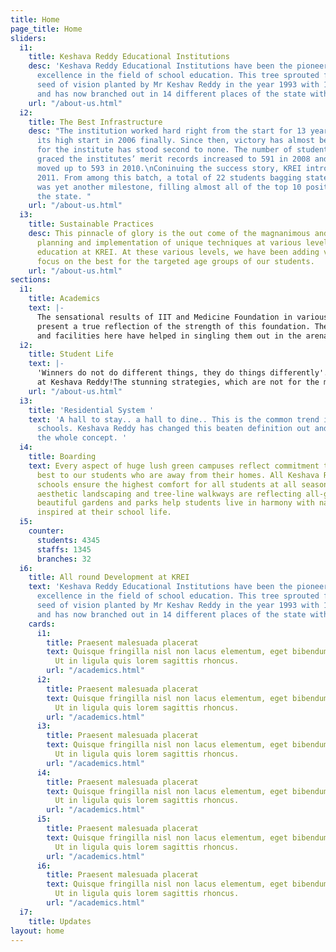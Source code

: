 ```yaml
---
title: Home
page_title: Home
sliders:
  i1:
    title: Keshava Reddy Educational Institutions
    desc: 'Keshava Reddy Educational Institutions have been the pioneer of academic
      excellence in the field of school education. This tree sprouted from a little
      seed of vision planted by Mr Keshav Reddy in the year 1993 with 196 students;
      and has now branched out in 14 different places of the state with 40 branches. '
    url: "/about-us.html"
  i2:
    title: The Best Infrastructure
    desc: "The institution worked hard right from the start for 13 years when it got
      its high start in 2006 finally. Since then, victory has almost become a trend
      for the institute has stood second to none. The number of students who have
      graced the institutes’ merit records increased to 591 in 2008 and 2009, and
      moved up to 593 in 2010.\nConinuing the success story, KREI introduced SSC in
      2011. From among this batch, a total of 22 students bagging state top ranks
      was yet another milestone, filling almost all of the top 10 positions across
      the state. "
    url: "/about-us.html"
  i3:
    title: Sustainable Practices
    desc: This pinnacle of glory is the out come of the magnanimous and detail-oriented
      planning and implementation of unique techniques at various levels of school
      education at KREI. At these various levels, we have been adding value with a
      focus on the best for the targeted age groups of our students.
    url: "/about-us.html"
sections:
  i1:
    title: Academics
    text: |-
      The sensational results of IIT and Medicine Foundation in various entrance examinations
      present a true reflection of the strength of this foundation. The beyond corporate infrastructure
      and facilities here have helped in singling them out in the arena of IIT & Medicine Foundation..
  i2:
    title: Student Life
    text: |-
      'Winners do not do different things, they do things differently'. This is exactly what has been happening
      at Keshava Reddy!The stunning strategies, which are not for the mere sake of name but are the tangible translation of inflexible dedication made Keshava Reddy so different.
    url: "/about-us.html"
  i3:
    title: 'Residential System '
    text: 'A hall to stay.. a hall to dine.. This is the common trend in many residential
      schools. Keshava Reddy has changed this beaten definition out and out and revolutionalised
      the whole concept. '
  i4:
    title: Boarding
    text: Every aspect of huge lush green campuses reflect commitment to provide the
      best to our students who are away from their homes. All Keshava Reddy  residential
      schools ensure the highest comfort for all students at all seasons.  Exclusive
      aesthetic landscaping and tree-line walkways are reflecting all-green campuses,
      beautiful gardens and parks help students live in harmony with nature and stay
      inspired at their school life.
  i5:
    counter:
      students: 4345
      staffs: 1345
      branches: 32
  i6:
    title: All round Development at KREI
    text: 'Keshava Reddy Educational Institutions have been the pioneer of academic
      excellence in the field of school education. This tree sprouted from a little
      seed of vision planted by Mr Keshav Reddy in the year 1993 with 196 students;
      and has now branched out in 14 different places of the state with 40 branches. '
    cards:
      i1:
        title: Praesent malesuada placerat
        text: Quisque fringilla nisl non lacus elementum, eget bibendum orci ornare.
          Ut in ligula quis lorem sagittis rhoncus.
        url: "/academics.html"
      i2:
        title: Praesent malesuada placerat
        text: Quisque fringilla nisl non lacus elementum, eget bibendum orci ornare.
          Ut in ligula quis lorem sagittis rhoncus.
        url: "/academics.html"
      i3:
        title: Praesent malesuada placerat
        text: Quisque fringilla nisl non lacus elementum, eget bibendum orci ornare.
          Ut in ligula quis lorem sagittis rhoncus.
        url: "/academics.html"
      i4:
        title: Praesent malesuada placerat
        text: Quisque fringilla nisl non lacus elementum, eget bibendum orci ornare.
          Ut in ligula quis lorem sagittis rhoncus.
        url: "/academics.html"
      i5:
        title: Praesent malesuada placerat
        text: Quisque fringilla nisl non lacus elementum, eget bibendum orci ornare.
          Ut in ligula quis lorem sagittis rhoncus.
        url: "/academics.html"
      i6:
        title: Praesent malesuada placerat
        text: Quisque fringilla nisl non lacus elementum, eget bibendum orci ornare.
          Ut in ligula quis lorem sagittis rhoncus.
        url: "/academics.html"
  i7:
    title: Updates
layout: home
---
```


